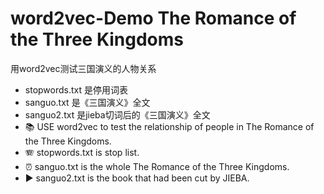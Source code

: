 # word2vec-Demo The Romance of the Three Kingdoms
用word2vec测试三国演义的人物关系
- stopwords.txt 是停用词表
- sanguo.txt 是《三国演义》全文
- sanguo2.txt 是jieba切词后的《三国演义》全文
- 📚 USE word2vec to test the relationship of people in The Romance of the Three Kingdoms.
- 🪗 stopwords.txt is stop list.
- ⏰ sanguo.txt is the whole The Romance of the Three Kingdoms.
- ▶️ sanguo2.txt is the book that had been cut by JIEBA.
